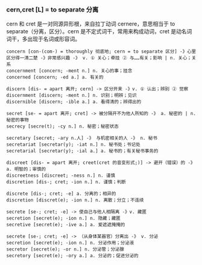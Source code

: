 ### cern,cret [L] = to separate 分离

cern 和 cret 是一对同源异形根，来自拉丁动词 cernere，意思相当于 to separate（分离，区分）。cern 是不定式词干，常用来构成动词，cret 是动名词词干，多出现于名词或形容词。

    concern [con-(com-) = thoroughly 彻底地; cern = to separate 区分] -》心里区分得一清二楚 -》非常感兴趣 -》 v. ① 关心；牵挂 ② 与……有关；影响 | n. 关心；关系
    concernment [concern; -ment n.] n. 关心的事；挂念
    concerned [concern; -ed a.] a. 有关的

    discern [dis- = apart 离开; cern] -> 区分开来 -》v. ① 认出；辨别 ② 觉察
    discernment [discern; -ment n.] n. 识别；明辨；见识
    discernible [discern; -ible a.] a. 看得清的；辨得出的

    secret [se- = apart 离开; cret] -> 被分隔开不为他人所知的 -》 a. 秘密的 | n. 秘密的事物
    secrecy [secre(t); -cy n.] n. 秘密；秘密状态

    secretary [secret; -ary n.人] -》 与机密相关的人 -》 n. 秘书
    secretariat [secretar(y); -iat n.] n. 秘书处；书记处
    secretarial [secretar(y); -ial a.] a. 秘书的；有关秘书事务的

    discreet [dis- = apart 离开; creet(cret 的音变形式;)] -> 避开（错误）的 -》a. 明智的；审慎的
    discreetness [discreet; -ness n.] n. 谨慎
    discretion [dis-; cret; -ion n.] n. 谨慎；判断

    discrete [dis-; cret; -e] a. 分离的；相异的
    discretion [discret(e); -ion n.] n. 离散；分立；不连续

    secrete [se-; cret; -e] -> 使自己与他人相隔离 -》v. 藏匿
    secretion [secret(e); -ion n.] n. 隐藏；藏匿
    secretive [secret(e); -ive a.] a. 爱遮遮掩掩的

    secrete [se-; cret; -e] -> （从身体某器官）分离出 -》 v. 分泌
    secretion [secret(e); -ion n.] n. 分泌作用；分泌液
    secretor [secret(e); -or n.] n. 分泌管；分泌腺
    secretory [secret(e); -ory a.] a. 分泌的；促进分泌的